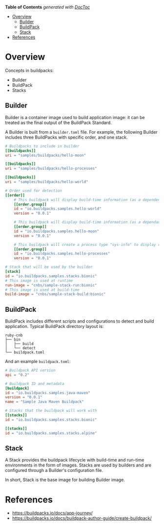 <!-- START doctoc generated TOC please keep comment here to allow auto update -->
<!-- DON'T EDIT THIS SECTION, INSTEAD RE-RUN doctoc TO UPDATE -->
**Table of Contents**  *generated with [DocToc](https://github.com/thlorenz/doctoc)*

- [Overview](#overview)
  - [Builder](#builder)
  - [BuildPack](#buildpack)
  - [Stack](#stack)
- [References](#references)

<!-- END doctoc generated TOC please keep comment here to allow auto update -->

# Overview

Concepts in buildpacks:
- Builder
- BuildPack
- Stacks

## Builder

Builder is a container image used to build application image: it can be treated as the final output
of the BuildPack Standard.

A Builder is built from a `builder.toml` file. For example, the following Builder includes three
BuildPacks with specific order, and one stack.

```toml
# Buildpacks to include in builder
[[buildpacks]]
uri = "samples/buildpacks/hello-moon"

[[buildpacks]]
uri = "samples/buildpacks/hello-processes"

[[buildpacks]]
uri = "samples/buildpacks/hello-world"

# Order used for detection
[[order]]
    # This buildpack will display build-time information (as a dependency)
    [[order.group]]
    id = "io.buildpacks.samples.hello-world"
    version = "0.0.1"

    # This buildpack will display build-time information (as a dependant)
    [[order.group]]
    id = "io.buildpacks.samples.hello-moon"
    version = "0.0.1"

    # This buildpack will create a process type "sys-info" to display runtime information
    [[order.group]]
    id = "io.buildpacks.samples.hello-processes"
    version = "0.0.1"

# Stack that will be used by the builder
[stack]
id = "io.buildpacks.samples.stacks.bionic"
# This image is used at runtime
run-image = "cnbs/sample-stack-run:bionic"
# This image is used at build-time
build-image = "cnbs/sample-stack-build:bionic"
```

## BuildPack

BuildPack includes different scripts and configurations to detect and build application. Typical
BuildPack directory layout is:

```
ruby-cnb
├── bin
│   ├── build
│   └── detect
└── buildpack.toml
```

And an example `buildpack.toml`:

```toml
# Buildpack API version
api = "0.2"

# Buildpack ID and metadata
[buildpack]
id = "io.buildpacks.samples.java-maven"
version = "0.0.1"
name = "Sample Java Maven Buildpack"

# Stacks that the buildpack will work with
[[stacks]]
id = "io.buildpacks.samples.stacks.bionic"

[[stacks]]
id = "io.buildpacks.samples.stacks.alpine"
```

## Stack

A Stack provides the buildpack lifecycle with build-time and run-time environments in the form of images.
Stacks are used by builders and are configured through a Builder's configuration file.

In short, Stack is the base image for building Builder image.

# References

- https://buildpacks.io/docs/app-journey/
- https://buildpacks.io/docs/buildpack-author-guide/create-buildpack/

